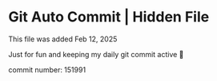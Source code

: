 # Git Auto Commit | Hidden File

This file was added Feb 12, 2025

Just for fun and keeping my daily git commit active 🤪

commit number: 151991

